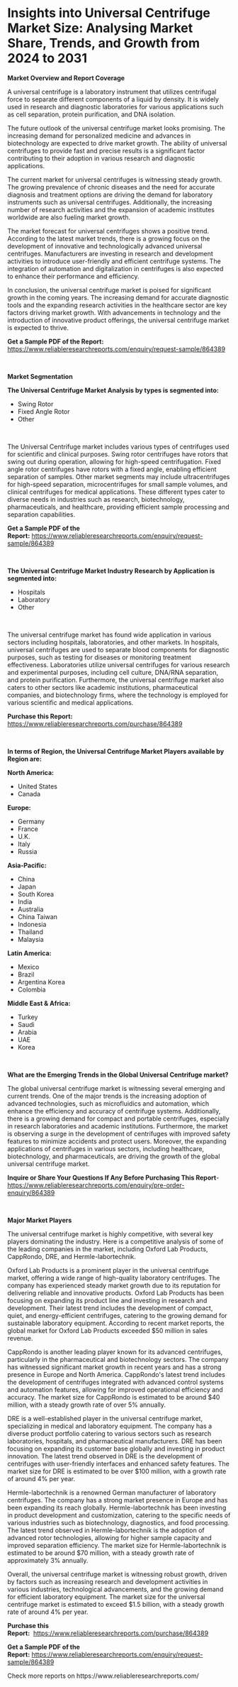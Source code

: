 <p><h1>Insights into Universal Centrifuge Market Size: Analysing Market Share, Trends, and Growth from 2024 to 2031</h1></p><p><strong>Market Overview and Report Coverage</strong></p>
<p><p>A universal centrifuge is a laboratory instrument that utilizes centrifugal force to separate different components of a liquid by density. It is widely used in research and diagnostic laboratories for various applications such as cell separation, protein purification, and DNA isolation.</p><p>The future outlook of the universal centrifuge market looks promising. The increasing demand for personalized medicine and advances in biotechnology are expected to drive market growth. The ability of universal centrifuges to provide fast and precise results is a significant factor contributing to their adoption in various research and diagnostic applications.</p><p>The current market for universal centrifuges is witnessing steady growth. The growing prevalence of chronic diseases and the need for accurate diagnosis and treatment options are driving the demand for laboratory instruments such as universal centrifuges. Additionally, the increasing number of research activities and the expansion of academic institutes worldwide are also fueling market growth.</p><p>The market forecast for universal centrifuges shows a positive trend. According to the latest market trends, there is a growing focus on the development of innovative and technologically advanced universal centrifuges. Manufacturers are investing in research and development activities to introduce user-friendly and efficient centrifuge systems. The integration of automation and digitalization in centrifuges is also expected to enhance their performance and efficiency.</p><p>In conclusion, the universal centrifuge market is poised for significant growth in the coming years. The increasing demand for accurate diagnostic tools and the expanding research activities in the healthcare sector are key factors driving market growth. With advancements in technology and the introduction of innovative product offerings, the universal centrifuge market is expected to thrive.</p></p>
<p><strong>Get a Sample PDF of the Report:</strong> <a href="https://www.reliableresearchreports.com/enquiry/request-sample/864389">https://www.reliableresearchreports.com/enquiry/request-sample/864389</a></p>
<p>&nbsp;</p>
<p><strong>Market Segmentation</strong></p>
<p><strong>The Universal Centrifuge Market Analysis by types is segmented into:</strong></p>
<p><ul><li>Swing Rotor</li><li>Fixed Angle Rotor</li><li>Other</li></ul></p>
<p>&nbsp;</p>
<p><p>The Universal Centrifuge market includes various types of centrifuges used for scientific and clinical purposes. Swing rotor centrifuges have rotors that swing out during operation, allowing for high-speed centrifugation. Fixed angle rotor centrifuges have rotors with a fixed angle, enabling efficient separation of samples. Other market segments may include ultracentrifuges for high-speed separation, microcentrifuges for small sample volumes, and clinical centrifuges for medical applications. These different types cater to diverse needs in industries such as research, biotechnology, pharmaceuticals, and healthcare, providing efficient sample processing and separation capabilities.</p></p>
<p><strong>Get a Sample PDF of the Report:</strong>&nbsp;<a href="https://www.reliableresearchreports.com/enquiry/request-sample/864389">https://www.reliableresearchreports.com/enquiry/request-sample/864389</a></p>
<p>&nbsp;</p>
<p><strong>The Universal Centrifuge Market Industry Research by Application is segmented into:</strong></p>
<p><ul><li>Hospitals</li><li>Laboratory</li><li>Other</li></ul></p>
<p>&nbsp;</p>
<p><p>The universal centrifuge market has found wide application in various sectors including hospitals, laboratories, and other markets. In hospitals, universal centrifuges are used to separate blood components for diagnostic purposes, such as testing for diseases or monitoring treatment effectiveness. Laboratories utilize universal centrifuges for various research and experimental purposes, including cell culture, DNA/RNA separation, and protein purification. Furthermore, the universal centrifuge market also caters to other sectors like academic institutions, pharmaceutical companies, and biotechnology firms, where the technology is employed for various scientific and medical applications.</p></p>
<p><strong>Purchase this Report:</strong>&nbsp; <a href="https://www.reliableresearchreports.com/purchase/864389">https://www.reliableresearchreports.com/purchase/864389</a></p>
<p>&nbsp;</p>
<p><strong>In terms of Region, the Universal Centrifuge Market Players available by Region are:</strong></p>
<p>
    <p> <strong> North America: </strong>
        <ul>
            <li>United States</li>
            <li>Canada</li>
        </ul>
        </p> 
    <p> <strong> Europe: </strong>
        <ul>
            <li>Germany</li>
            <li>France</li>
            <li>U.K.</li>
            <li>Italy</li>
            <li>Russia</li>
        </ul>
        </p> 
    <p> <strong> Asia-Pacific: </strong>
        <ul>
            <li>China</li>
            <li>Japan</li>
            <li>South Korea</li>
            <li>India</li>
            <li>Australia</li>
            <li>China Taiwan</li>
            <li>Indonesia</li>
            <li>Thailand</li>
            <li>Malaysia</li>
        </ul>
        </p> 
    <p> <strong> Latin America: </strong>
        <ul>
            <li>Mexico</li>
            <li>Brazil</li>
            <li>Argentina Korea</li>
            <li>Colombia</li>
        </ul>
        </p> 
    <p> <strong> Middle East & Africa: </strong>
        <ul>
            <li>Turkey</li>
            <li>Saudi</li>
            <li>Arabia</li>
            <li>UAE</li>
            <li>Korea</li>
        </ul>
    </p>
    </p>
<p>&nbsp;</p>
<p><strong>What are the Emerging Trends in the Global Universal Centrifuge market?</strong></p>
<p><p>The global universal centrifuge market is witnessing several emerging and current trends. One of the major trends is the increasing adoption of advanced technologies, such as microfluidics and automation, which enhance the efficiency and accuracy of centrifuge systems. Additionally, there is a growing demand for compact and portable centrifuges, especially in research laboratories and academic institutions. Furthermore, the market is observing a surge in the development of centrifuges with improved safety features to minimize accidents and protect users. Moreover, the expanding applications of centrifuges in various sectors, including healthcare, biotechnology, and pharmaceuticals, are driving the growth of the global universal centrifuge market.</p></p>
<p><strong>Inquire or Share Your Questions If Any Before Purchasing This Report</strong>- <a href="https://www.reliableresearchreports.com/enquiry/pre-order-enquiry/864389">https://www.reliableresearchreports.com/enquiry/pre-order-enquiry/864389</a></p>
<p>&nbsp;</p>
<p><strong>Major Market Players</strong></p>
<p><p>The universal centrifuge market is highly competitive, with several key players dominating the industry. Here is a competitive analysis of some of the leading companies in the market, including Oxford Lab Products, CappRondo, DRE, and Hermle-labortechnik.</p><p>Oxford Lab Products is a prominent player in the universal centrifuge market, offering a wide range of high-quality laboratory centrifuges. The company has experienced steady market growth due to its reputation for delivering reliable and innovative products. Oxford Lab Products has been focusing on expanding its product line and investing in research and development. Their latest trend includes the development of compact, quiet, and energy-efficient centrifuges, catering to the growing demand for sustainable laboratory equipment. According to recent market reports, the global market for Oxford Lab Products exceeded $50 million in sales revenue.</p><p>CappRondo is another leading player known for its advanced centrifuges, particularly in the pharmaceutical and biotechnology sectors. The company has witnessed significant market growth in recent years and has a strong presence in Europe and North America. CappRondo's latest trend includes the development of centrifuges integrated with advanced control systems and automation features, allowing for improved operational efficiency and accuracy. The market size for CappRondo is estimated to be around $40 million, with a steady growth rate of over 5% annually.</p><p>DRE is a well-established player in the universal centrifuge market, specializing in medical and laboratory equipment. The company has a diverse product portfolio catering to various sectors such as research laboratories, hospitals, and pharmaceutical manufacturers. DRE has been focusing on expanding its customer base globally and investing in product innovation. The latest trend observed in DRE is the development of centrifuges with user-friendly interfaces and enhanced safety features. The market size for DRE is estimated to be over $100 million, with a growth rate of around 4% per year.</p><p>Hermle-labortechnik is a renowned German manufacturer of laboratory centrifuges. The company has a strong market presence in Europe and has been expanding its reach globally. Hermle-labortechnik has been investing in product development and customization, catering to the specific needs of various industries such as biotechnology, diagnostics, and food processing. The latest trend observed in Hermle-labortechnik is the adoption of advanced rotor technologies, allowing for higher sample capacity and improved separation efficiency. The market size for Hermle-labortechnik is estimated to be around $70 million, with a steady growth rate of approximately 3% annually.</p><p>Overall, the universal centrifuge market is witnessing robust growth, driven by factors such as increasing research and development activities in various industries, technological advancements, and the growing demand for efficient laboratory equipment. The market size for the universal centrifuge market is estimated to exceed $1.5 billion, with a steady growth rate of around 4% per year.</p></p>
<p><strong>Purchase this Report:</strong>&nbsp;&nbsp;<a href="https://www.reliableresearchreports.com/purchase/864389">https://www.reliableresearchreports.com/purchase/864389</a></p>
<p></p>
<p><strong>Get a Sample PDF of the Report:</strong>&nbsp;<a href="https://www.reliableresearchreports.com/enquiry/request-sample/864389">https://www.reliableresearchreports.com/enquiry/request-sample/864389</a></p>
<p>Check more reports on https://www.reliableresearchreports.com/</p>